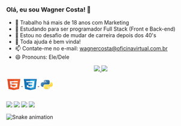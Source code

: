 ### Olá, eu sou Wagner Costa! 👋

- 🔭 Trabalho há mais de 18 anos com Marketing
- 🌱 Estudando para ser programador Full Stack (Front e Back-end)
- 💬 Estou no desafio de mudar de carreira depois dos 40's
- 🙌 Toda ajuda é bem vinda!
- 📫 Contate-me no e-mail: wagnercosta@oficinavirtual.com.br
- 😄 Pronouns: Ele/Dele

<div align="center">
  <a href="https://github.com/wagnercostace">
  <img height="150em" src="https://github-readme-stats.vercel.app/api?username=wagnercostace&show_icons=true&theme=dark&include_all_commits=true&count_private=true"/>
  <img height="150em" src="https://github-readme-stats.vercel.app/api/top-langs/?username=wagnercostace&layout=compact&langs_count=7&theme=dark"/>
</div>
<div style="display: inline_block"><br>
  <img align="center" alt="Rafa-HTML" height="30" width="40" src="https://raw.githubusercontent.com/devicons/devicon/master/icons/html5/html5-original.svg">
  <img align="center" alt="Rafa-CSS" height="30" width="40" src="https://raw.githubusercontent.com/devicons/devicon/master/icons/css3/css3-original.svg">
  <img align="center" alt="Rafa-Python" height="30" width="40" src="https://raw.githubusercontent.com/devicons/devicon/master/icons/python/python-original.svg">
</div>

##
<div> 
  <a href="https://www.youtube.com/c/AleatorioDigital" target="_blank"><img src="https://img.shields.io/badge/YouTube-FF0000?style=for-the-badge&logo=youtube&logoColor=white" target="_blank"></a>
  <a href="https://instagram.com/wagnercostace" target="_blank"><img src="https://img.shields.io/badge/-Instagram-%23E4405F?style=for-the-badge&logo=instagram&logoColor=white" target="_blank"></a>
 	<a href = "mailto:wagnercosta@oficinavirtual.com.br"><img src="https://img.shields.io/badge/-Gmail-%23333?style=for-the-badge&logo=gmail&logoColor=white" target="_blank"></a>
  <a href="https://www.linkedin.com/in/wagnercosta" target="_blank"><img src="https://img.shields.io/badge/-LinkedIn-%230077B5?style=for-the-badge&logo=linkedin&logoColor=white" target="_blank"></a> 

  ![Snake animation](https://github.com/wagnercostace/wagnercostace/blob/output/github-contribution-grid-snake.svg)
 
</div>
